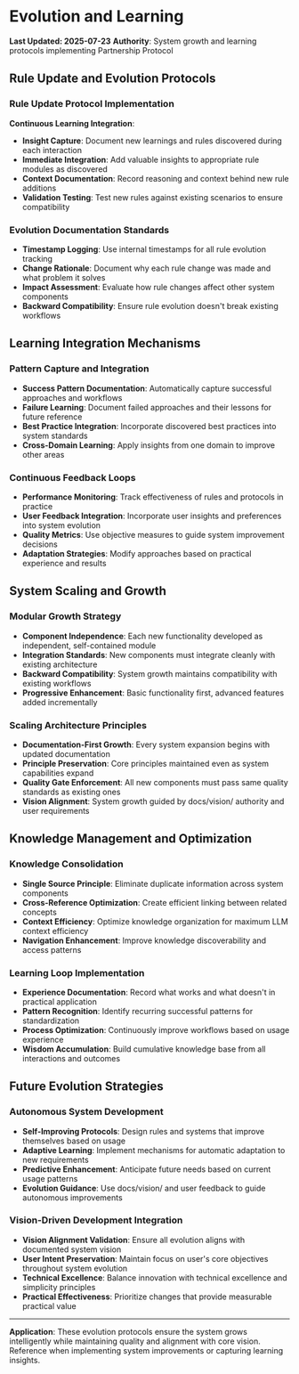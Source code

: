 # Evolution and Learning

**Last Updated: 2025-07-23**
**Authority**: System growth and learning protocols implementing Partnership Protocol

## Rule Update and Evolution Protocols

### Rule Update Protocol Implementation
**Continuous Learning Integration**:
- **Insight Capture**: Document new learnings and rules discovered during each interaction
- **Immediate Integration**: Add valuable insights to appropriate rule modules as discovered
- **Context Documentation**: Record reasoning and context behind new rule additions
- **Validation Testing**: Test new rules against existing scenarios to ensure compatibility

### Evolution Documentation Standards
- **Timestamp Logging**: Use internal timestamps for all rule evolution tracking
- **Change Rationale**: Document why each rule change was made and what problem it solves  
- **Impact Assessment**: Evaluate how rule changes affect other system components
- **Backward Compatibility**: Ensure rule evolution doesn't break existing workflows

## Learning Integration Mechanisms

### Pattern Capture and Integration
- **Success Pattern Documentation**: Automatically capture successful approaches and workflows
- **Failure Learning**: Document failed approaches and their lessons for future reference
- **Best Practice Integration**: Incorporate discovered best practices into system standards
- **Cross-Domain Learning**: Apply insights from one domain to improve other areas

### Continuous Feedback Loops
- **Performance Monitoring**: Track effectiveness of rules and protocols in practice
- **User Feedback Integration**: Incorporate user insights and preferences into system evolution
- **Quality Metrics**: Use objective measures to guide system improvement decisions
- **Adaptation Strategies**: Modify approaches based on practical experience and results

## System Scaling and Growth

### Modular Growth Strategy
- **Component Independence**: Each new functionality developed as independent, self-contained module
- **Integration Standards**: New components must integrate cleanly with existing architecture
- **Backward Compatibility**: System growth maintains compatibility with existing workflows
- **Progressive Enhancement**: Basic functionality first, advanced features added incrementally

### Scaling Architecture Principles
- **Documentation-First Growth**: Every system expansion begins with updated documentation
- **Principle Preservation**: Core principles maintained even as system capabilities expand
- **Quality Gate Enforcement**: All new components must pass same quality standards as existing ones
- **Vision Alignment**: System growth guided by docs/vision/ authority and user requirements

## Knowledge Management and Optimization

### Knowledge Consolidation
- **Single Source Principle**: Eliminate duplicate information across system components
- **Cross-Reference Optimization**: Create efficient linking between related concepts
- **Context Efficiency**: Optimize knowledge organization for maximum LLM context efficiency
- **Navigation Enhancement**: Improve knowledge discoverability and access patterns

### Learning Loop Implementation
- **Experience Documentation**: Record what works and what doesn't in practical application
- **Pattern Recognition**: Identify recurring successful patterns for standardization
- **Process Optimization**: Continuously improve workflows based on usage experience
- **Wisdom Accumulation**: Build cumulative knowledge base from all interactions and outcomes

## Future Evolution Strategies

### Autonomous System Development
- **Self-Improving Protocols**: Design rules and systems that improve themselves based on usage
- **Adaptive Learning**: Implement mechanisms for automatic adaptation to new requirements
- **Predictive Enhancement**: Anticipate future needs based on current usage patterns
- **Evolution Guidance**: Use docs/vision/ and user feedback to guide autonomous improvements

### Vision-Driven Development Integration
- **Vision Alignment Validation**: Ensure all evolution aligns with documented system vision
- **User Intent Preservation**: Maintain focus on user's core objectives throughout system evolution  
- **Technical Excellence**: Balance innovation with technical excellence and simplicity principles
- **Practical Effectiveness**: Prioritize changes that provide measurable practical value

---

**Application**: These evolution protocols ensure the system grows intelligently while maintaining quality and alignment with core vision. Reference when implementing system improvements or capturing learning insights.